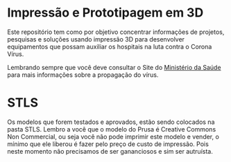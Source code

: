 # Impressão e Prototipagem em 3D

Este repositório tem como por objetivo concentrar informações
de projetos, pesquisas e soluções usando impressão 3D para
desenvolver equipamentos que possam auxiliar os hospitais
na luta contra o Corona Vírus.

Lembrando sempre que você deve consultar o Site do [Ministério da Saúde](https://saude.gov.br/)
para mais informações sobre a propagação do vírus.


# STLS

Os modelos que forem testados e aprovados, estão sendo colocados na pasta STLS.
Lembro a você que o modelo do Prusa é Creative Commons Non Commercial, ou seja
você não pode imprimir este modelo e vender, o mínimo que ele liberou é fazer
pelo preço de custo de impressão. Pois neste momento não precisamos de ser
gananciosos e sim ser autruísta.
